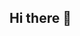 ## Hi there 👋

<!--
**hsanders-07/hsanders-07** is a ✨ _special_ ✨ repository because its `README.md` (this file) appears on your GitHub profile.

My name is Hunter and I am currently studying Data Science at BYU. I love learning through data and the idea of helping others through my findings.

Here on my page you will find various assignments/projects I've worked on for some of my classes. 

- 🔭 I’m currently working on web scraping and SQL
- 🌱 I’m currently learning data science ecosystems and processes
- 🤔 I’m looking for help with starting a career in data science
- 📫 How to reach me: huntersanders07@gmail.com
- 👀 Fun fact: I am a Utah Utes fan 
-->
